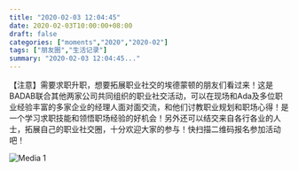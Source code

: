 ```yaml
---
title: "2020-02-03 12:04:45"
date: 2020-02-03T10:00:00+08:00
draft: false
categories: ["moments","2020","2020-02"]
tags: ["朋友圈","生活记录"]
summary: "2020-02-03 12:04:45..."
---
```


【注意】需要求职升职，想要拓展职业社交的埃德蒙顿的朋友们看过来！这是BADAB联合其他两家公司共同组织的职业社交活动，可以在现场和Ada及多位职业经验丰富的多家企业的经理人面对面交流，和他们讨教职业规划和职场心得！是一个学习求职技能和领悟职场经验的好机会！另外还可以结交来自各行各业的人士，拓展自己的职业社交圈，十分欢迎大家的参与！快扫描二维码报名参加活动吧！

![Media 1](/Moments/photos/2020-02-03/202002031204450.jpg)

